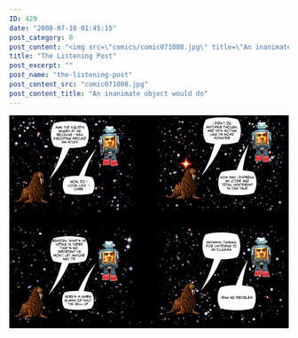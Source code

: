 ```yaml
---
ID: 429
date: "2008-07-10 01:45:15"
post_category: 0
post_content: "<img src=\"comics/comic071008.jpg\" title=\"An inanimate object would do\" />"
title: "The Listening Post"
post_excerpt: ""
post_name: "the-listening-post"
post_content_src: "comic071008.jpg"
post_content_title: "An inanimate object would do"
---
```



[![An inanimate object would do](/comics-hi-res/comic071008.jpg)](/comics-hi-res/comic071008.jpg "An inanimate object would do")
